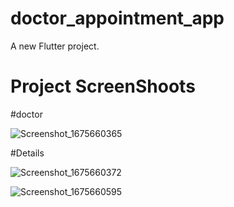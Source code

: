 # doctor_appointment_app

A new Flutter project.
# Project ScreenShoots

#doctor

![Screenshot_1675660365](https://user-images.githubusercontent.com/124528713/216895471-169e4d7c-5aa7-4010-9832-a8fb70976fa4.png)

#Details

![Screenshot_1675660372](https://user-images.githubusercontent.com/124528713/216895512-3dbd0dab-e3ee-4725-bd93-e6377559f550.png)

![Screenshot_1675660595](https://user-images.githubusercontent.com/124528713/216895524-d6894161-ee60-4fab-8c90-97cba7ca22a5.png)

